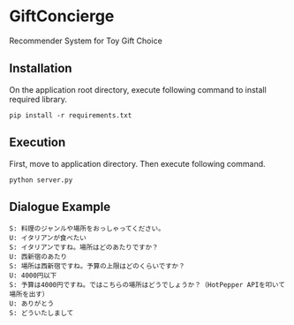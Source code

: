 # GiftConcierge 
Recommender System for Toy Gift Choice


## Installation
On the application root directory, execute following command to install required library.

```
pip install -r requirements.txt
```

## Execution
First, move to application directory. Then execute following command.

```
python server.py
```

## Dialogue Example

```
S: 料理のジャンルや場所をおっしゃってください。
U: イタリアンが食べたい
S: イタリアンですね。場所はどのあたりですか？
U: 西新宿のあたり
S: 場所は西新宿ですね。予算の上限はどのくらいですか？
U: 4000円以下
S: 予算は4000円ですね。ではこちらの場所はどうでしょうか？（HotPepper APIを叩いて場所を出す）
U: ありがとう
S: どういたしまして
```